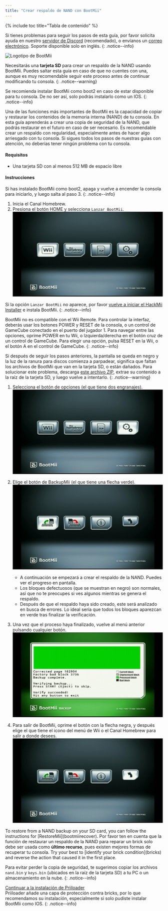 ```yaml
---
title: "Crear respaldo de NAND con BootMii"
---
```


{% include toc title="Tabla de contenido" %}

Si tienes problemas para seguir los pasos de esta guía, por favor solicita ayuda en nuestro [servidor de Discord](https://discord.gg/rc24) (recomendado), o envíanos un [correo electrónico](mailto:support@riiconnect24.net). Soporte disponible solo en inglés.
{: .notice--info}

![Logotipo de BootMii](/images/bootmii.png)

Necesitarás una **tarjeta SD** para crear un respaldo de la NAND usando BootMii. Puedes saltar esta guía en caso de que no cuentes con una, aunque es muy recomendable seguir este proceso antes de continuar modificando tu consola.
{: .notice--warning}

Se recomienda instalar BootMii como boot2 en caso de estar disponible para tu consola. De no ser así, solo podrás instalarlo como un IOS.
{: .notice--info}

Una de las funciones más importantes de BootMii es la capacidad de copiar y restaurar los contenidos de la memoria interna (NAND) de tu consola. En esta guía aprenderás a crear una copia de seguridad de la NAND, que podrás restaurar en el futuro en caso de ser necesario. Es recomendable crear un respaldo con regularidad, especialmente antes de hacer algo arriesgado con tu consola. Si sigues todos los pasos de nuestras guías con atención, no deberías tener ningún problema con tu consola.

#### Requisitos

- Una tarjeta SD con al menos 512 MB de espacio libre

#### Instrucciones

Si has instalado BootMii como boot2, apaga y vuelve a encender la consola para iniciarlo, y luego salta al paso 3.
{: .notice--info}

1. Inicia el Canal Homebrew.
1. Presiona el botón HOME y selecciona `Lanzar BootMii`.![Menú principal de BootMii](/images/BootMii/BootMii_Main.png)

Si la opción `Lanzar BootMii` no aparece, por favor [vuelve a iniciar el HackMii Installer](hackmii) e instala BootMii.
{: .notice--info}

BootMii no es compatible con el Wii Remote. Para controlar la interfaz, deberás usar los botones POWER y RESET de la consola, o un control de GameCube conectado en el puerto del jugador 1. Para navegar entre las opciones, oprime POWER en tu Wii, o lzquierda/derecha en el botón cruz de un control de GameCube. Para elegir una opción, pulsa RESET en la Wii, o el botón A en el control de GameCube.
{: .notice--info}

Si después de seguir los pasos anteriores, la pantalla se queda en negro y la luz de la ranura para discos comienza a parpadear, significa que faltan los archivos de BootMii que van en la tarjeta SD, o están dañados. Para solucionar este problema, descarga [este archivo ZIP](https://static.hackmii.com/bootmii_sd_files.zip), extrae su contenido a la raíz de la tarjeta SD, y luego vuelve a intentarlo.
{: .notice--warning}

1. Selecciona el botón de opciones (el que tiene dos engranajes).![Botón opciones](/images/BootMii/BootMii_Gears_Icon.png)
1. Elige el botón de BackupMii (el que tiene una flecha verde).![Botón BackupMii](/images/BootMii/BootMii_Green_Arrow.png)
   - A continuación se empezará a crear el respaldo de la NAND. Puedes ver el progreso en pantalla.
   - Los bloques defectuosos (que se muestran en negro) son normales, así que no te preocupes si ves algunos mientras se genera el respaldo.
   - Después de que el respaldo haya sido creado, este será analizado en busca de errores. Lo ideal sería que todos los bloques aparezcan en verde tras finalizar la verificación.

1. Una vez que el proceso haya finalizado, vuelve al menú anterior pulsando cualquier botón.![Creación de respaldo de NAND](/images/BootMii/BootMii_NAND_Backup.png)
1. Para salir de BootMii, oprime el botón con la flecha negra, y después elige el que tiene el icono del menú de Wii o el Canal Homebrew para salir a donde desees.![Botón volver](/images/BootMii/BootMii_Return_Arrow.png)

<div id="restore-notice" class="notice" markdown="1">
To restore from a NAND backup on your SD card, you can follow the instructions for [RestoreMii](bootmiirecover).
Por favor ten en cuenta que la función de restaurar un respaldo de la NAND para reparar un brick solo debe ser usada como <strong>último recurso</strong>, pues existen mejores formas de recuperar tu consola.
Try your best to [identify your brick condition](bricks) and reverse the action that caused it in the first place.
</div>

Para evitar perder la copia de seguridad, te sugerimos copiar los archivos `nand.bin` y `keys.bin` (ubicados en la raíz de la tarjeta SD) a tu PC o un almacenamiento en la nube.
{: .notice--info}

[Continuar a la instalación de Priiloader](priiloader)<br> Priiloader añade una capa de protección contra bricks, por lo que recomendamos su instalación, especialmente si solo pudiste instalar BootMii como IOS.
{: .notice--info}

